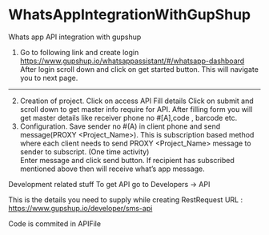 # WhatsAppIntegrationWithGupShup
Whats app API integration with gupshup

1.	Go to following link and create login
https://www.gupshup.io/whatsappassistant/#/whatsapp-dashboard 
After login scroll down and click on get started button. This will navigate you to next page.
----------------------------------------------------------------------------------------------
2.	Creation of project.
Click on access API
Fill details
Click on submit and scroll down to get master info require for API.
After filling form you will get master details like receiver phone no #[A],code , barcode etc.
3.	Configuration.
Save sender no #(A) in client phone and send message(PROXY <Project_Name>).
This is subscription based method where each client needs to send PROXY <Project_Name> message to sender to subscript. (One time activity)  
Enter message and click send button. If recipient has subscribed mentioned above then will receive what’s app message. 
 
Development related stuff
To get API go to Developers -> API

This is the details you need to supply while creating RestRequest 
URL :
https://www.gupshup.io/developer/sms-api  

Code is commited in APIFile
